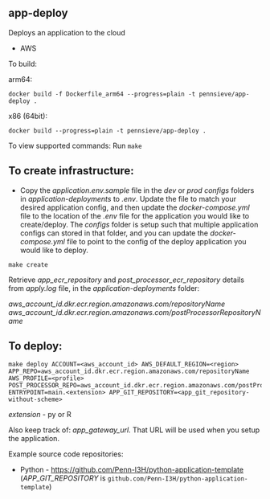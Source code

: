 ## app-deploy

Deploys an application to the cloud

- AWS

To build:

arm64:

`docker build -f Dockerfile_arm64 --progress=plain -t pennsieve/app-deploy .`

x86 (64bit):

`docker build --progress=plain -t pennsieve/app-deploy .`

To view supported commands: Run `make`

## To create infrastructure:

- Copy the *application.env.sample* file in the *dev* or *prod* *configs* folders in *application-deployments* to *<applicationName>.env*. Update the file to match your desired application config, and then update the *docker-compose.yml* file to the location of the *<applicationName>.env* file for the application you would like to create/deploy. The *configs* folder is setup such that multiple application configs can stored in that folder, and you can update the *docker-compose.yml* file to point to the config of the deploy application you would like to deploy.


`make create`

Retrieve *app_ecr_repository* and *post_processor_ecr_repository* details from *apply.log* file, in the *application-deployments* folder: 

*aws_account_id.dkr.ecr.region.amazonaws.com/repositoryName*
*aws_account_id.dkr.ecr.region.amazonaws.com/postProcessorRepositoryName*

## To deploy:

```
make deploy ACCOUNT=<aws_account_id> AWS_DEFAULT_REGION=<region> APP_REPO=aws_account_id.dkr.ecr.region.amazonaws.com/repositoryName AWS_PROFILE=<profile> POST_PROCESSOR_REPO=aws_account_id.dkr.ecr.region.amazonaws.com/postProcessorRepositoryName ENTRYPOINT=main.<extension> APP_GIT_REPOSITORY=<app_git_repository-without-scheme>
```

*extension* - py or R


Also keep track of: *app_gateway_url*. That URL will be used when you setup the application.

Example source code repositories:

- Python - https://github.com/Penn-I3H/python-application-template (*APP_GIT_REPOSITORY* is `github.com/Penn-I3H/python-application-template`)